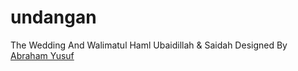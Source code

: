 # undangan
The Wedding And Walimatul Haml Ubaidillah &amp; Saidah
Designed By <a href="https://www.abrahamyusuf.my.id/" target="_blank">Abraham Yusuf</a>
